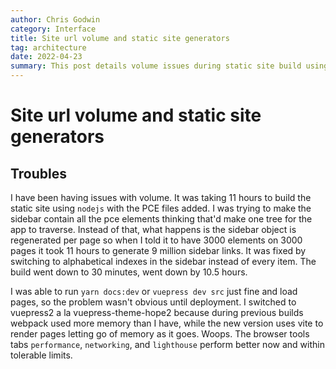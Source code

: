 ```yaml
---
author: Chris Godwin
category: Interface
title: Site url volume and static site generators
tag: architecture
date: 2022-04-23
summary: This post details volume issues during static site build using Node.js, causing an 11-hour build time due to sidebar regeneration for each page. Switching to alphabetical indexes in the sidebar drastically reduced the build time to 30 minutes. The transition to vuepress2 helped address previous memory issues with webpack, improving performance, networking, and lighthouse metrics.
---
```

# Site url volume and static site generators
## Troubles

I have been having issues with volume. It was taking 11 hours to build the static site using `nodejs` with the PCE files added. I was trying to make the sidebar contain all the pce elements thinking that'd make one tree for the app to traverse. Instead of that, what happens is the sidebar object is regenerated per page so when I told it to have 3000 elements on 3000 pages it took 11 hours to generate 9 million sidebar links. It was fixed by switching to alphabetical indexes in the sidebar instead of every item. The build went down to 30 minutes, went down by 10.5 hours.

I was able to run `yarn docs:dev` or `vuepress dev src` just fine and load
pages, so the problem wasn't obvious until deployment. I switched to vuepress2 a
la vuepress-theme-hope2 because during previous builds webpack used more memory
than I have, while the new version uses vite to render pages letting go of
memory as it goes. Woops. The browser tools tabs `performance`, `networking`,
and `lighthouse` perform better now and within tolerable limits.